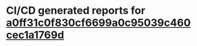 # CI/CD generated reports for [a0ff31c0f830cf6699a0c95039c460cec1a1769d](https://github.com/hydephp/develop/commit/a0ff31c0f830cf6699a0c95039c460cec1a1769d)
